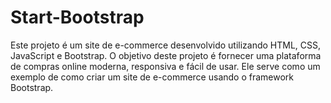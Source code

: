 # Start-Bootstrap
Este projeto é um site de e-commerce desenvolvido utilizando HTML, CSS, JavaScript e Bootstrap. O objetivo deste projeto é fornecer uma plataforma de compras online moderna, responsiva e fácil de usar. Ele serve como um exemplo de como criar um site de e-commerce usando o framework Bootstrap.
